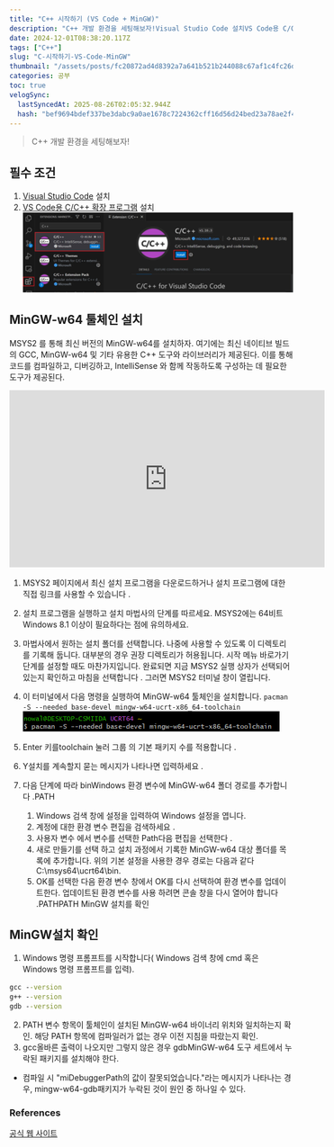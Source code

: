 ```yaml
---
title: "C++ 시작하기 (VS Code + MinGW)"
description: "C++ 개발 환경을 세팅해보자!Visual Studio Code 설치VS Code용 C/C++ 확장 프로그램 설치MSYS2 를 통해 최신 버전의 MinGW-w64를 설치하자. 여기에는 최신 네이티브 빌드의 GCC, MinGW-w64 및 기타 유용한 C++ 도구와 라이브"
date: 2024-12-01T08:38:20.117Z
tags: ["C++"]
slug: "C-시작하기-VS-Code-MinGW"
thumbnail: "/assets/posts/fc20872ad4d8392a7a641b521b244088c67af1c4fc26d71cbe5d8780e72963d5.png"
categories: 공부
toc: true
velogSync:
  lastSyncedAt: 2025-08-26T02:05:32.944Z
  hash: "bef9694bdef337be3dabc9a0ae1678c7224362cff16d56d24bed23a78ae2f4a7"
---
```


> C++ 개발 환경을 세팅해보자!

## 필수 조건
1. [Visual Studio Code](https://code.visualstudio.com/download) 설치
2. [VS Code용 C/C++ 확장 프로그램](https://marketplace.visualstudio.com/items?itemName=ms-vscode.cpptools) 설치![](/assets/posts/fc20872ad4d8392a7a641b521b244088c67af1c4fc26d71cbe5d8780e72963d5.png)

## MinGW-w64 툴체인 설치
MSYS2 를 통해 최신 버전의 MinGW-w64를 설치하자. 여기에는 최신 네이티브 빌드의 GCC, MinGW-w64 및 기타 유용한 C++ 도구와 라이브러리가 제공된다. 이를 통해 코드를 컴파일하고, 디버깅하고, IntelliSense 와 함께 작동하도록 구성하는 데 필요한 도구가 제공된다.

<iframe width="560" height="315" src="https://www.youtube-nocookie.com/embed/oC69vlWofJQ" title="Windows에서 C++ 코드를 빌드하기 위한 MinGW 설치" frameborder="0" allow="accelerometer; autoplay; clipboard-write; encrypted-media; gyroscope; picture-in-picture; web-share" allowfullscreen=""></iframe>

1. MSYS2 페이지에서 최신 설치 프로그램을 다운로드하거나 설치 프로그램에 대한 직접 링크를 사용할 수 있습니다 .

2. 설치 프로그램을 실행하고 설치 마법사의 단계를 따르세요. MSYS2에는 64비트 Windows 8.1 이상이 필요하다는 점에 유의하세요.

3. 마법사에서 원하는 설치 폴더를 선택합니다. 나중에 사용할 수 있도록 이 디렉토리를 기록해 둡니다. 대부분의 경우 권장 디렉토리가 허용됩니다. 시작 메뉴 바로가기 단계를 설정할 때도 마찬가지입니다. 완료되면 지금 MSYS2 실행 상자가 선택되어 있는지 확인하고 마침을 선택합니다 . 그러면 MSYS2 터미널 창이 열립니다.

4. 이 터미널에서 다음 명령을 실행하여 MinGW-w64 툴체인을 설치합니다.
`pacman -S --needed base-devel mingw-w64-ucrt-x86_64-toolchain`
![](/assets/posts/be4458aa4760bab7b4ef8882c138328875a901a6fdd08ad195861a3a62cda8fc.png)

5. Enter 키를toolchain 눌러 그룹 의 기본 패키지 수를 적용합니다 .

6. Y설치를 계속할지 묻는 메시지가 나타나면 입력하세요 .

7. 다음 단계에 따라 binWindows 환경 변수에 MinGW-w64 폴더 경로를 추가합니다 .PATH
   1. Windows 검색 창에 설정을 입력하여 Windows 설정을 엽니다.
   2. 계정에 대한 환경 변수 편집을 검색하세요 .
   3. 사용자 변수 에서 변수를 선택한 Path다음 편집을 선택한다 .
   4.  새로 만들기를 선택 하고 설치 과정에서 기록한 MinGW-w64 대상 폴더를 목록에 추가합니다. 위의 기본 설정을 사용한 경우 경로는 다음과 같다 C:\msys64\ucrt64\bin.
   5. OK를 선택한 다음 환경 변수 창에서 OK를 다시 선택하여 환경 변수를 업데이트한다. 업데이트된 환경 변수를 사용 하려면 콘솔 창을 다시 열어야 합니다 .PATHPATH
MinGW 설치를 확인

## MinGW설치 확인
1. Windows 명령 프롬프트를 시작합니다( Windows 검색 창에 cmd 혹은 Windows 명령 프롬프트를 입력).
```cmd
gcc --version
g++ --version
gdb --version
```
2. PATH 변수 항목이 툴체인이 설치된 MinGW-w64 바이너리 위치와 일치하는지 확인. 해당 PATH 항목에 컴파일러가 없는 경우 이전 지침을 따랐는지 확인.
3. gcc올바른 출력이 나오지만 그렇지 않은 경우 gdbMinGW-w64 도구 세트에서 누락된 패키지를 설치해야 한다.
- 컴파일 시 "miDebuggerPath의 값이 잘못되었습니다."라는 메시지가 나타나는 경우, mingw-w64-gdb패키지가 누락된 것이 원인 중 하나일 수 있다.

### References
[공식 웹 사이트](https://code.visualstudio.com/docs/cpp/config-mingw#_prerequisites)